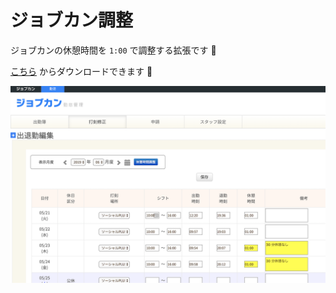 # ジョブカン調整

ジョブカンの休憩時間を `1:00` で調整する拡張です :calendar:

[こちら](https://chrome.google.com/webstore/detail/dgnkjejmcjifeeipiomjkfbmclneoppo/publish-delayed) からダウンロードできます :pray:

![image](images/image.png)
